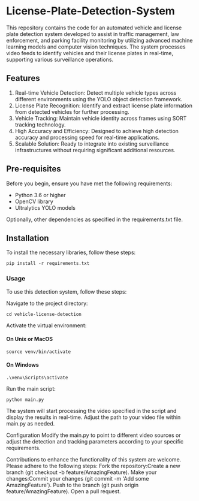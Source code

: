 # License-Plate-Detection-System
This repository contains the code for an automated vehicle and license plate detection system developed to assist in traffic management, law enforcement, and parking facility monitoring by utilizing advanced machine learning models and computer vision techniques. The system processes video feeds to identify vehicles and their license plates in real-time, supporting various surveillance operations.

## Features
1. Real-time Vehicle Detection: Detect multiple vehicle types across different environments using the YOLO object detection framework.
2. License Plate Recognition: Identify and extract license plate information from detected vehicles for further processing.
3. Vehicle Tracking: Maintain vehicle identity across frames using SORT tracking technology.
4. High Accuracy and Efficiency: Designed to achieve high detection accuracy and processing speed for real-time applications.
5. Scalable Solution: Ready to integrate into existing surveillance infrastructures without requiring significant additional resources.

## Pre-requisites
Before you begin, ensure you have met the following requirements:

- Python 3.6 or higher
- OpenCV library
- Ultralytics YOLO models

Optionally, other dependencies as specified in the requirements.txt file.

## Installation
To install the necessary libraries, follow these steps:
```
pip install -r requirements.txt
```

### Usage
To use this detection system, follow these steps:

Navigate to the project directory:
```
cd vehicle-license-detection
```

Activate the virtual environment:
 #### On Unix or MacOS
```
source venv/bin/activate
```
#### On Windows
```
.\venv\Scripts\activate
```    

Run the main script:
```
python main.py
```

The system will start processing the video specified in the script and display the results in real-time. Adjust the path to your video file within main.py as needed.

Configuration
Modify the main.py to point to different video sources or adjust the detection and tracking parameters according to your specific requirements.


Contributions to enhance the functionality of this system are welcome. Please adhere to the following steps:
Fork the repository:Create a new branch (git checkout -b feature/AmazingFeature).
Make your changes:Commit your changes (git commit -m 'Add some AmazingFeature').
Push to the branch (git push origin feature/AmazingFeature).
Open a pull request.
